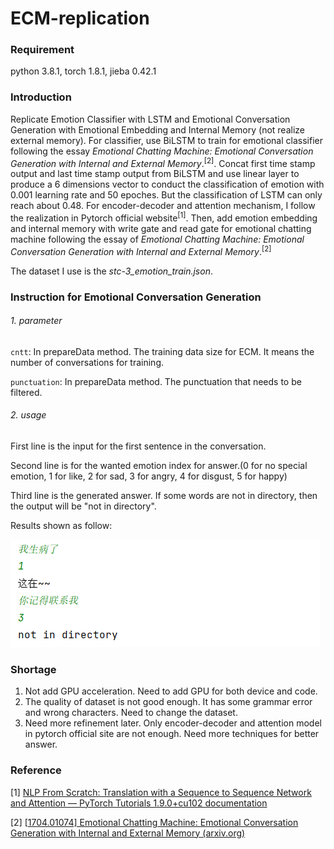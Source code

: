 # ECM-replication

### Requirement

python 3.8.1, torch 1.8.1, jieba 0.42.1

### Introduction

Replicate Emotion Classifier with LSTM and Emotional Conversation Generation with Emotional Embedding and Internal Memory (not realize external memory). For classifier, use BiLSTM to train for emotional classifier following the essay *Emotional Chatting Machine: Emotional Conversation Generation with Internal and External Memory*.<sup>[2]</sup>. Concat first time stamp output and last time stamp output from BiLSTM and use linear layer to produce a 6 dimensions vector to conduct the classification of emotion with 0.001 learning rate and 50 epoches. But the classification of LSTM can only reach about 0.48. For encoder-decoder and attention mechanism, I follow the realization in Pytorch official website<sup>[1]</sup>. Then, add emotion embedding and internal memory with write gate and read gate for emotional chatting machine following the essay of *Emotional Chatting Machine: Emotional Conversation Generation with Internal and External Memory*.<sup>[2]</sup>

The dataset I use is the *stc-3_emotion_train.json*.

### Instruction for Emotional Conversation Generation

###### 1. parameter

`cntt`: In prepareData method. The training data size for ECM. It means the number of conversations for training.

`punctuation`: In prepareData method. The punctuation that needs to be filtered.

###### 2. usage

First line is the input for the first sentence in the conversation.

Second line is for the wanted emotion index for answer.(0 for no special emotion, 1 for like, 2 for sad, 3 for angry, 4 for disgust, 5 for happy)

Third line is the generated answer. If some words are not in directory, then the output will be "not in directory".

Results shown as follow:

![picture](./picture.png)

### Shortage

1. Not add GPU acceleration. Need to add GPU for both device and code.
2. The quality of dataset is not good enough. It has some grammar error and wrong characters. Need to change the dataset.
3. Need more refinement later. Only encoder-decoder and attention model in pytorch official site are not enough. Need more techniques for better answer.

### Reference

[1] [NLP From Scratch: Translation with a Sequence to Sequence Network and Attention — PyTorch Tutorials 1.9.0+cu102 documentation](https://pytorch.org/tutorials/intermediate/seq2seq_translation_tutorial.html)

[2] [[1704.01074\] Emotional Chatting Machine: Emotional Conversation Generation with Internal and External Memory (arxiv.org)](https://arxiv.org/abs/1704.01074)
